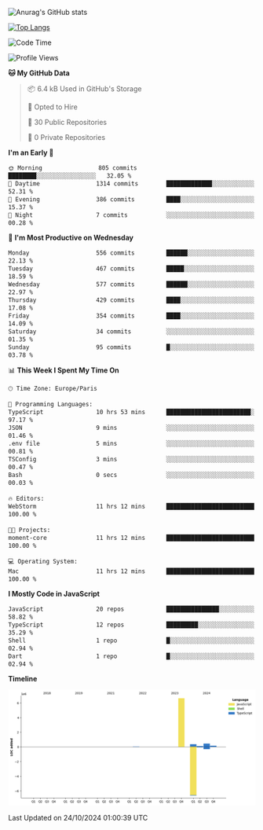 ![Anurag's GitHub stats](https://github-readme-stats.vercel.app/api?username=sufiane&theme=dark&show_icons=true&count_private=true)


[![Top Langs](https://github-readme-stats.vercel.app/api/top-langs/?username=sufiane&layout=compact)](https://github.com/anuraghazra/github-readme-stats)

<!--START_SECTION:waka-->
![Code Time](http://img.shields.io/badge/Code%20Time-1%2C409%20hrs%2014%20mins-blue)

![Profile Views](http://img.shields.io/badge/Profile%20Views-0-blue)

**🐱 My GitHub Data** 

> 📦 6.4 kB Used in GitHub's Storage 
 > 
> 💼 Opted to Hire
 > 
> 📜 30 Public Repositories 
 > 
> 🔑 0 Private Repositories 
 > 
**I'm an Early 🐤** 

```text
🌞 Morning                805 commits         ████████░░░░░░░░░░░░░░░░░   32.05 % 
🌆 Daytime                1314 commits        █████████████░░░░░░░░░░░░   52.31 % 
🌃 Evening                386 commits         ████░░░░░░░░░░░░░░░░░░░░░   15.37 % 
🌙 Night                  7 commits           ░░░░░░░░░░░░░░░░░░░░░░░░░   00.28 % 
```
📅 **I'm Most Productive on Wednesday** 

```text
Monday                   556 commits         ██████░░░░░░░░░░░░░░░░░░░   22.13 % 
Tuesday                  467 commits         █████░░░░░░░░░░░░░░░░░░░░   18.59 % 
Wednesday                577 commits         ██████░░░░░░░░░░░░░░░░░░░   22.97 % 
Thursday                 429 commits         ████░░░░░░░░░░░░░░░░░░░░░   17.08 % 
Friday                   354 commits         ████░░░░░░░░░░░░░░░░░░░░░   14.09 % 
Saturday                 34 commits          ░░░░░░░░░░░░░░░░░░░░░░░░░   01.35 % 
Sunday                   95 commits          █░░░░░░░░░░░░░░░░░░░░░░░░   03.78 % 
```


📊 **This Week I Spent My Time On** 

```text
🕑︎ Time Zone: Europe/Paris

💬 Programming Languages: 
TypeScript               10 hrs 53 mins      ████████████████████████░   97.17 % 
JSON                     9 mins              ░░░░░░░░░░░░░░░░░░░░░░░░░   01.46 % 
.env file                5 mins              ░░░░░░░░░░░░░░░░░░░░░░░░░   00.81 % 
TSConfig                 3 mins              ░░░░░░░░░░░░░░░░░░░░░░░░░   00.47 % 
Bash                     0 secs              ░░░░░░░░░░░░░░░░░░░░░░░░░   00.03 % 

🔥 Editors: 
WebStorm                 11 hrs 12 mins      █████████████████████████   100.00 % 

🐱‍💻 Projects: 
moment-core              11 hrs 12 mins      █████████████████████████   100.00 % 

💻 Operating System: 
Mac                      11 hrs 12 mins      █████████████████████████   100.00 % 
```

**I Mostly Code in JavaScript** 

```text
JavaScript               20 repos            ███████████████░░░░░░░░░░   58.82 % 
TypeScript               12 repos            █████████░░░░░░░░░░░░░░░░   35.29 % 
Shell                    1 repo              █░░░░░░░░░░░░░░░░░░░░░░░░   02.94 % 
Dart                     1 repo              █░░░░░░░░░░░░░░░░░░░░░░░░   02.94 % 
```



**Timeline**

![Lines of Code chart](https://raw.githubusercontent.com/Sufiane/Sufiane/main/assets/bar_graph.png)


 Last Updated on 24/10/2024 01:00:39 UTC
<!--END_SECTION:waka-->


<!--
**Sufiane/sufiane** is a ✨ _special_ ✨ repository because its `README.md` (this file) appears on your GitHub profile.

Here are some ideas to get you started:

- 🔭 I’m currently working on ...
- 🌱 I’m currently learning ...
- 👯 I’m looking to collaborate on ...
- 🤔 I’m looking for help with ...
- 💬 Ask me about ...
- 📫 How to reach me: ...
- 😄 Pronouns: ...
- ⚡ Fun fact: ...
-->
